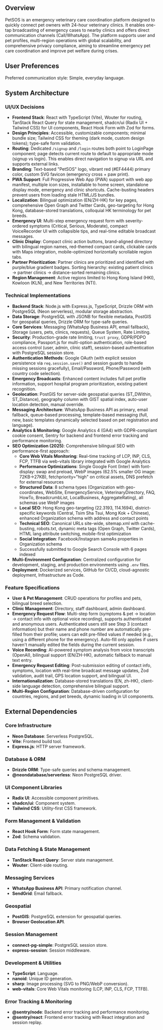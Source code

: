 ## Overview
PetSOS is an emergency veterinary care coordination platform designed to quickly connect pet owners with 24-hour veterinary clinics. It enables one-tap broadcasting of emergency cases to nearby clinics and offers direct communication channels (Call/WhatsApp). The platform supports user and pet profiles, multi-region operations with global scalability, and comprehensive privacy compliance, aiming to streamline emergency pet care coordination and improve pet welfare during crises.

## User Preferences
Preferred communication style: Simple, everyday language.

## System Architecture

### UI/UX Decisions
- **Frontend Stack**: React with TypeScript (Vite), Wouter for routing, TanStack React Query for state management, shadcn/ui (Radix UI + Tailwind CSS) for UI components, React Hook Form with Zod for forms.
- **Design Principles**: Accessible, customizable components; minimal bundle size; Tailwind CSS for theming (dark mode, custom design tokens); type-safe form validation.
- **Routing**: Dedicated `/signup` and `/login` routes both point to LoginPage component; page detects current route to default to appropriate mode (signup vs login). This enables direct navigation to signup via URL and supports external links.
- **Branding**: Text-based "PetSOS" logo, vibrant red (#EF4444) primary color, custom SVG favicon (emergency cross + paw print).
- **PWA Support**: Full Progressive Web App (PWA) support with web app manifest, multiple icon sizes, installable to home screen, standalone display mode, emergency and clinic shortcuts. Cache-busting headers prevent users from loading stale HTML/JS bundles.
- **Localization**: Bilingual optimization (EN/ZH-HK) for key pages, comprehensive Open Graph and Twitter Cards, geo-targeting for Hong Kong, database-stored translations, colloquial HK terminology for pet breeds.
- **Emergency UI**: Multi-step emergency request form with severity-ordered symptoms (Critical, Serious, Moderate), compact VoiceRecorder UI with collapsible tips, and real-time editable broadcast messages.
- **Clinic Display**: Compact clinic action buttons, brand-aligned directory with bilingual region names, red-themed compact cards, clickable cards with Maps integration, mobile-optimized horizontally scrollable region tabs.
- **Partner Prioritization**: Partner clinics are prioritized and identified with purple/blue gradient badges. Sorting hierarchy: existing patient clinics → partner clinics → distance-sorted remaining clinics.
- **Region Management**: Active regions limited to Hong Kong Island (HKI), Kowloon (KLN), and New Territories (NTI).

### Technical Implementations
- **Backend Stack**: Node.js with Express.js, TypeScript, Drizzle ORM with PostgreSQL (Neon serverless), modular storage abstraction.
- **Data Storage**: PostgreSQL with JSONB for flexible metadata, PostGIS for geospatial queries, Drizzle ORM for type-safe queries.
- **Core Services**: Messaging (WhatsApp Business API, email fallback), Storage (users, pets, clinics, requests), Queue System, Rate Limiting.
- **Security**: Production-grade rate limiting, `trust proxy`, GDPR/PDPO compliance, Passport.js for multi-option authentication, role-based access control (user, admin, clinic staff), session-based authentication with PostgreSQL session store.
- **Authentication Methods**: Google OAuth (with explicit session persistence via `req.session.save()` and session guards to handle missing sessions gracefully), Email/Password, Phone/Password (with country code selection).
- **Emergency Broadcasts**: Enhanced content includes full pet profile information, support hospital program prioritization, existing patient recognition.
- **Geolocation**: PostGIS for server-side geospatial queries (ST_DWithin, ST_Distance), geography column with GIST spatial index, auto-user location detection, manual override.
- **Messaging Architecture**: WhatsApp Business API as primary, email fallback, queue-based processing, template-based messaging (full, new, basic templates dynamically selected based on pet registration and language).
- **Analytics & Monitoring**: Google Analytics 4 (GA4) with GDPR-compliant cookie consent, Sentry for backend and frontend error tracking and performance monitoring.
- **SEO Optimization (2025)**: Comprehensive bilingual SEO with performance-first approach:
  - **Core Web Vitals Monitoring**: Real-time tracking of LCP, INP, CLS, FCP, TTFB via web-vitals library integrated with Google Analytics
  - **Performance Optimizations**: Single Google Font (Inter) with font-display: swap and preload, WebP images (62.5% smaller OG image: 72KB→27KB), fetchpriority="high" on critical assets, DNS prefetch for external resources
  - **Structured Data**: 8 schema types (Organization with geo-coordinates, WebSite, EmergencyService, VeterinaryDirectory, FAQ, HowTo, BreadcrumbList, LocalBusiness, AggregateRating), all schemas use WebP images
  - **Local SEO**: Hong Kong geo-targeting (22.3193, 114.1694), district-specific keywords (Central, Tsim Sha Tsui, Mong Kok + Chinese), enhanced Organization schema with address and contact points
  - **Technical SEO**: Canonical URLs site-wide, sitemap.xml with cache-busting, robots.txt, dynamic meta tags (Open Graph, Twitter Cards), HTML lang attribute switching, mobile-first optimization
  - **Social Integration**: Facebook/Instagram sameAs properties in Organization schema
  - Successfully submitted to Google Search Console with 6 pages indexed
- **Multi-Environment Configuration**: Centralized configuration for development, staging, and production environments using `.env` files.
- **Deployment**: Dockerized services, GitHub for CI/CD, cloud-agnostic deployment, Infrastructure as Code.

### Feature Specifications
- **User & Pet Management**: CRUD operations for profiles and pets, bilingual breed selection.
- **Clinic Management**: Directory, staff dashboard, admin dashboard.
- **Emergency Request Flow**: Multi-step form (symptoms & pet → location → contact info with optional voice recording), supports authenticated and anonymous users. Authenticated users still see Step 3 (contact information) but their name and phone number are automatically pre-filled from their profile; users can edit pre-filled values if needed (e.g., using a different phone for the emergency). Auto-fill only applies if users haven't manually edited the fields during the current session.
- **Voice Recording**: AI-powered symptom analysis from voice transcripts (OpenAI), bilingual support (EN/ZH-HK), automatic fallback to manual text entry.
- **Emergency Request Editing**: Post-submission editing of contact info, symptoms, location with real-time broadcast message updates, Zod validation, audit trail, GPS location support, and bilingual UI.
- **Internationalization**: Database-stored translations (EN, zh-HK), client-side language detection, comprehensive bilingual support.
- **Multi-Region Configuration**: Database-driven configuration for countries, regions, and pet breeds, dynamic loading in UI components.

## External Dependencies

### Core Infrastructure
- **Neon Database**: Serverless PostgreSQL.
- **Vite**: Frontend build tool.
- **Express.js**: HTTP server framework.

### Database & ORM
- **Drizzle ORM**: Type-safe queries and schema management.
- **@neondatabase/serverless**: Neon PostgreSQL driver.

### UI Component Libraries
- **Radix UI**: Accessible component primitives.
- **shadcn/ui**: Component system.
- **Tailwind CSS**: Utility-first CSS framework.

### Form Management & Validation
- **React Hook Form**: Form state management.
- **Zod**: Schema validation.

### Data Fetching & State Management
- **TanStack React Query**: Server state management.
- **Wouter**: Client-side routing.

### Messaging Services
- **WhatsApp Business API**: Primary notification channel.
- **SendGrid**: Email fallback.

### Geospatial
- **PostGIS**: PostgreSQL extension for geospatial queries.
- **Browser Geolocation API**.

### Session Management
- **connect-pg-simple**: PostgreSQL session store.
- **express-session**: Session middleware.

### Development & Utilities
- **TypeScript**: Language.
- **nanoid**: Unique ID generation.
- **sharp**: Image processing (SVG to PNG/WebP conversion).
- **web-vitals**: Core Web Vitals monitoring (LCP, INP, CLS, FCP, TTFB).

### Error Tracking & Monitoring
- **@sentry/node**: Backend error tracking and performance monitoring.
- **@sentry/react**: Frontend error tracking with React integration and session replay.